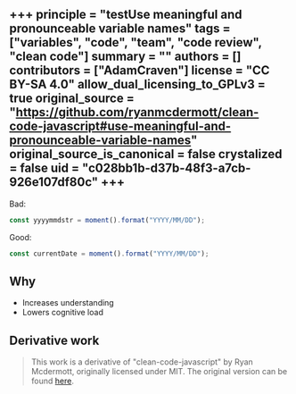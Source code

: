 +++
principle = "testUse meaningful and pronounceable variable names"
tags = ["variables", "code", "team", "code review", "clean code"]
summary = ""
authors = []
contributors = ["AdamCraven"]
license = "CC BY-SA 4.0"
allow_dual_licensing_to_GPLv3 = true
original_source = "https://github.com/ryanmcdermott/clean-code-javascript#use-meaningful-and-pronounceable-variable-names"
original_source_is_canonical = false
crystalized = false
uid = "c028bb1b-d37b-48f3-a7cb-926e107df80c"
+++
----
Bad:

```js
const yyyymmdstr = moment().format("YYYY/MM/DD");
```

Good:
```js
const currentDate = moment().format("YYYY/MM/DD");
```

## Why

* Increases understanding
* Lowers cognitive load

## Derivative work

> This work is a derivative of "clean-code-javascript" by Ryan Mcdermott, originally licensed under MIT. The original version can be found [here](https://github.com/ryanmcdermott/clean-code-javascript/tree/3ff9eba6d460f31db8146762bade4fcc32626762?#use-meaningful-and-pronounceable-variable-names).